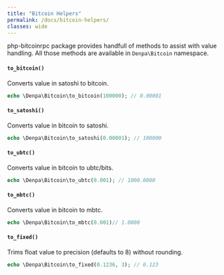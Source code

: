 ```yaml
---
title: "Bitcoin Helpers"
permalink: /docs/bitcoin-helpers/
classes: wide
---
```

php-bitcoinrpc package provides handfull of methods to assist with value handling.
All those methods are available in `Denpa\Bitcoin` namespace.

#### `to_bitcoin()`

Converts value in satoshi to bitcoin.
```php
echo \Denpa\Bitcoin\to_bitcoin(100000); // 0.00001
```

#### `to_satoshi()`

Converts value in bitcoin to satoshi.
```php
echo \Denpa\Bitcoin\to_satoshi(0.00001); // 100000
```

#### `to_ubtc()`
Converts value in bitcoin to ubtc/bits.
```php
echo \Denpa\Bitcoin\to_ubtc(0.001); // 1000.0000
```

#### `to_mbtc()`
Converts value in bitcoin to mbtc.
```php
echo \Denpa\Bitcoin\to_mbtc(0.001)// 1.0000
```

#### `to_fixed()`

Trims float value to precision (defaults to 8) without rounding.
```php
echo \Denpa\Bitcoin\to_fixed(0.1236, 3); // 0.123
```

